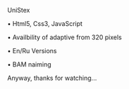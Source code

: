 UniStex

• Html5, Css3, JavaScript

• Availbility of adaptive from 320 pixels

• En/Ru Versions

• BAM naiming

Anyway, thanks for watching...